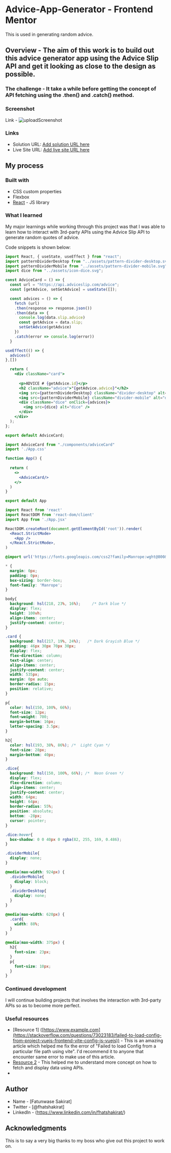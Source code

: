# Advice-App-Generator -   Frontend Mentor
This is used in generating random advice.

## Overview - The aim of this work is to build out this advice generator app using the Advice Slip API and get it looking as close to the design as possible.

### The challenge - It take a while before getting the concept of API fetching using the .then() and .catch() method.

### Screenshot
Link - ![uploadScreenshot](https://github.com/shakiroh55/AdviceAppGenerator/assets/105343342/785a8394-d6ab-48b6-8684-2a469bd47cb0)


### Links

- Solution URL: [Add solution URL here](https://your-solution-url.com)
- Live Site URL: [Add live site URL here](https://your-live-site-url.com)

## My process

### Built with
- CSS custom properties
- Flexbox
- [React](https://reactjs.org/) - JS library

### What I learned

My major learnings while working through this project was that I was able to learn how to interact with 3rd-party APIs using the Advice Slip API to generate random quotes of advice.

Code snippets is shown below:

```adviceCard.jsx
import React, { useState, useEffect } from "react";
import patternDividerDesktop from "../assets/pattern-divider-desktop.svg";
import patternDividerMobile from "../assets/pattern-divider-mobile.svg";
import dice from "../assets/icon-dice.svg";

const AdviceCard = () => {
  const url = "https://api.adviceslip.com/advice";
  const [getAdvice, setGetAdvice] = useState([]);

  const advices = () => {
    fetch (url)
    .then(response => response.json())
    .then(data => {
      console.log(data.slip.advice)
      const getAdvice = data.slip;
      setGetAdvice(getAdvice)
    })
    .catch(error => console.log(error))
  }

useEffect(() => {
  advices()
},[])

  return (
    <div className="card">
    
      <p>ADVICE # {getAdvice.id}</p>
      <h2 className="advice">"{getAdvice.advice}"</h2>
      <img src={patternDividerDesktop} className="divider-desktop" alt="divider" />
      <img src={patternDividerMobile} className="divider-mobile" alt="divider" />
      <div className="dice" onClick={advices}>
        <img src={dice} alt="dice" />
      </div>
    </div>
  );
};

export default AdviceCard;

```
```App.jsx
import AdviceCard from "./components/adviceCard"
import './App.css'

function App() {
  
  return (
    <>
      <AdviceCard/>
    </>
  )
}

export default App

```
```main.jsx
import React from 'react'
import ReactDOM from 'react-dom/client'
import App from './App.jsx'

ReactDOM.createRoot(document.getElementById('root')).render(
  <React.StrictMode>
    <App />
  </React.StrictMode>,
)

```

```App.css
@import url('https://fonts.googleapis.com/css2?family=Manrope:wght@800&display=swap');

* {
  margin: 0px;
  padding: 0px;
  box-sizing: border-box;
  font-family: 'Manrope';
}

body{
  background: hsl(218, 23%, 16%);     /* Dark blue */
  display: flex;
  height: 100vh;
  align-items: center;
  justify-content: center;
}

.card {
  background: hsl(217, 19%, 24%);   /* Dark Grayish Blue */
  padding: 46px 30px 70px 30px;
  display: flex;
  flex-direction: column;
  text-align: center;
  align-items: center;
  justify-content: center;
  width: 535px;
  margin: 0px auto;
  border-radius: 15px;
  position: relative;
}

p{
  color: hsl(150, 100%, 66%);
  font-size: 12px;
  font-weight: 700;
  margin-bottom: 16px;
  letter-spacing: 3.5px;
}

h2{
  color: hsl(193, 38%, 86%); /*  Light Cyan */
  font-size: 28px;
  margin-bottom: 40px;
}

.dice{
  background: hsl(150, 100%, 66%); /*  Neon Green */
  display: flex;
  flex-direction: column;
  align-items: center;
  justify-content: center;
  width: 64px;
  height: 64px;
  border-radius: 55%;
  position: absolute;
  bottom: -28px;
  cursor: pointer;
}

.dice:hover{
  box-shadow: 0 0 40px 0 rgba(82, 255, 169, 0.486);
}

.dividerMobile{
  display: none;
}

@media(max-width: 924px) {
  .dividerMobile{
    display: block;
  }
  .dividerDesktop{
    display: none;
  }
}

@media(max-width: 620px) {
  .card{
    width: 88%;
  }
}

@media(max-width: 375px) {
  h2{
    font-size: 23px;
  }
  p{
    font-size: 10px;
  }
}
```

### Continued development

I will continue building projects that involves the interaction with 3rd-party APIs so as to become more perfect.

### Useful resources

- [Resource 1] ([https://www.example.com](https://stackoverflow.com/questions/73023183/failed-to-load-config-from-project-vuejs-frontend-vite-config-js-vuejs)) - This is an amazing article which helped me fix the error of "Failed to load Config from a particular file path using vite". I'd recommend it to anyone that encounter same error to make use of this article.
- [Resource 2]([https://www.example.com](https://www.guvi.in/blog/how-to-fetch-data-using-api-in-react/)) -  This helped me to understand more concept on how to fetch and display data using APIs.
- 
## Author

- Name - [Fatunwase Sakirat]
- Twitter - [@fhatshakirat]
- LinkedIn - (https://www.linkedin.com/in/fhatshakirat/)

## Acknowledgments

This is to say a very big thanks to my boss who give out this project to work on.
